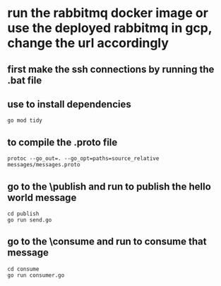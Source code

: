 # run the rabbitmq docker image or use the deployed rabbitmq in gcp, change the url accordingly

## first make the ssh connections by running the .bat file

## use to install dependencies
```
go mod tidy
```

## to compile the .proto file
```
protoc --go_out=. --go_opt=paths=source_relative messages/messages.proto
```

## go to the \publish and run to publish the hello world message
```
cd publish
go run send.go
``` 

## go to the \consume and run to consume that message
```
cd consume
go run consumer.go
``` 


